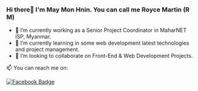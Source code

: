 ### Hi there👋 I'm May Mon Hnin. You can call me Royce Martin (R M)

<ul>
<li>🔭 I’m currently working as a Senior Project Coordinator in MaharNET ISP, Myanmar.</li>
<li>🌱 I’m currently learning in some web development latest technologies and project management.</li>
<li>👯 I’m looking to collaborate on Front-End & Web Development Projects.</li>
</ul>


📫 You can reach me on:

<a href="https://www.facebook.com/profile.php?id=100081747856418"><img alt="Facebook Badge" style="max-width: 100%;"></a>
<a href="mailto:maymonhnin1000@gmail.com">
